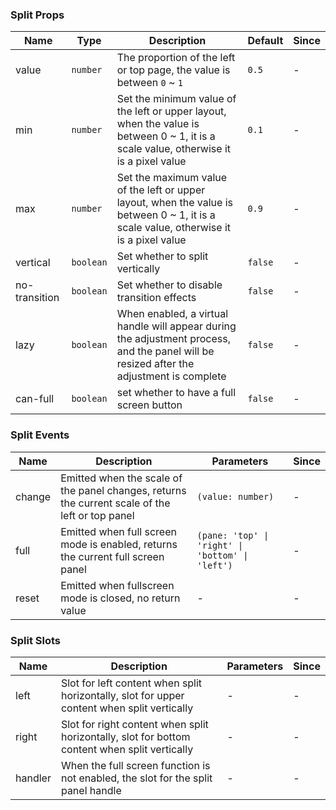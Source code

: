 ### Split Props

| Name          | Type      | Description                                                                                                                              | Default | Since |
| ------------- | --------- | ---------------------------------------------------------------------------------------------------------------------------------------- | ------- | ----- |
| value         | `number`  | The proportion of the left or top page, the value is between `0` ~ `1`                                                                       | `0.5`   | -     |
| min           | `number`  | Set the minimum value of the left or upper layout, when the value is between 0 ~ 1, it is a scale value, otherwise it is a pixel value   | `0.1`   | -     |
| max           | `number`  | Set the maximum value of the left or upper layout, when the value is between 0 ~ 1, it is a scale value, otherwise it is a pixel value   | `0.9`   | -     |
| vertical      | `boolean` | Set whether to split vertically                                                                                                          | `false` | -     |
| no-transition | `boolean` | Set whether to disable transition effects                                                                                                | `false` | -     |
| lazy          | `boolean` | When enabled, a virtual handle will appear during the adjustment process, and the panel will be resized after the adjustment is complete | `false` | -     |
| can-full      | `boolean` | set whether to have a full screen button                                                                                                 | `false` | -     |

### Split Events

| Name   | Description                                                                                       | Parameters                                       | Since |
| ------ | ------------------------------------------------------------------------------------------------- | ------------------------------------------------ | ----- |
| change | Emitted when the scale of the panel changes, returns the current scale of the left or top panel | `(value: number)`                                | -     |
| full   | Emitted when full screen mode is enabled, returns the current full screen panel                 | `(pane: 'top' \| 'right' \| 'bottom' \| 'left')` | -     |
| reset  | Emitted when fullscreen mode is closed, no return value                                         | -                                                | -     |

### Split Slots

| Name    | Description                                                                                   | Parameters | Since |
| ------- | --------------------------------------------------------------------------------------------- | ---------- | ----- |
| left    | Slot for left content when split horizontally, slot for upper content when split vertically   | -          | -     |
| right   | Slot for right content when split horizontally, slot for bottom content when split vertically | -          | -     |
| handler | When the full screen function is not enabled, the slot for the split panel handle             | -          | -     |
